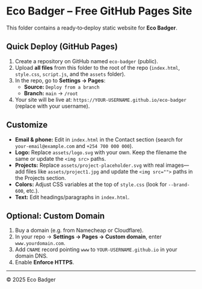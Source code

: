 # Eco Badger – Free GitHub Pages Site

This folder contains a ready‑to‑deploy static website for **Eco Badger**.

## Quick Deploy (GitHub Pages)

1. Create a repository on GitHub named `eco-badger` (public).
2. Upload **all files** from this folder to the root of the repo (`index.html`, `style.css`, `script.js`, and the `assets` folder).
3. In the repo, go to **Settings → Pages**:
   - **Source:** `Deploy from a branch`
   - **Branch:** `main` → `/root`
4. Your site will be live at: `https://YOUR-USERNAME.github.io/eco-badger` (replace with your username).

## Customize

- **Email & phone:** Edit in `index.html` in the Contact section (search for `your-email@example.com` and `+254 700 000 000`).
- **Logo:** Replace `assets/logo.svg` with your own. Keep the filename the same or update the `<img src>` paths.
- **Projects:** Replace `assets/project-placeholder.svg` with real images—add files like `assets/project1.jpg` and update the `<img src="">` paths in the Projects section.
- **Colors:** Adjust CSS variables at the top of `style.css` (look for `--brand-600`, etc.).
- **Text:** Edit headings/paragraphs in `index.html`.

## Optional: Custom Domain

1. Buy a domain (e.g. from Namecheap or Cloudflare).
2. In your repo → **Settings → Pages → Custom domain**, enter `www.yourdomain.com`.
3. Add `CNAME` record pointing `www` to `YOUR-USERNAME.github.io` in your domain DNS.
4. Enable **Enforce HTTPS**.

---

© 2025 Eco Badger
